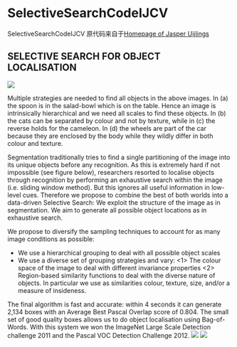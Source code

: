 # SelectiveSearchCodeIJCV
SelectiveSearchCodeIJCV 原代码来自于[Homepage of Jasper Uijlings](http://disi.unitn.it/~uijlings/MyHomepage/index.php#page=projects1)

## SELECTIVE SEARCH FOR OBJECT LOCALISATION
![](http://disi.unitn.it/~uijlings/MyHomepage/Projects/SelectiveSearchObjectExamples.jpg)

Multiple strategies are needed to find all objects in the above images. In (a) the spoon is in the salad-bowl which is on the table. Hence an image is intrinsically hierarchical and we need all scales to find these objects. In (b) the cats can be separated by colour and not by texture, while in (c) the reverse holds for the cameleon. In (d) the wheels are part of the car because they are enclosed by the body while they wildly differ in both colour and texture.

Segmentation traditionally tries to find a single partitioning of the image into its unique objects before any recognition. As this is extremely hard if not impossible (see figure below), researchers resorted to localise objects through recognition by performing an exhaustive search within the image (i.e. sliding window method). But this ignores all useful information in low-level cues. Therefore we propose to combine the best of both worlds into a data-driven Selective Search: We exploit the structure of the image as in segmentation. We aim to generate all possible object locations as in exhaustive search.

We propose to diversify the sampling techniques to account for as many image conditions as possible:
* We use a hierarchical grouping to deal with all possible object scales
* We use a diverse set of grouping strategies and vary:
<1> The colour space of the image to deal with different invariance properties
<2> Region-based similarity functions to deal with the diverse nature of objects. In particular we use as similarities colour, texture, size, and/or a measure of insideness.

The final algorithm is fast and accurate: within 4 seconds it can generate 2,134 boxes with an Average Best Pascal Overlap score of 0.804. The small set of good quality boxes allows us to do object localisation using Bag-of-Words. With this system we won the ImageNet Large Scale Detection challenge 2011 and the Pascal VOC Detection Challenge 2012.
![](http://disi.unitn.it/~uijlings/MyHomepage/Projects/SelectiveSearchGraph.jpg)
![](http://disi.unitn.it/~uijlings/MyHomepage/Projects/SelectiveSearchObjectsFound.jpg)

